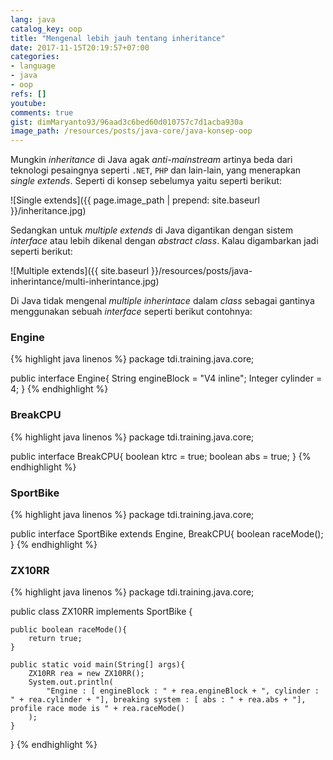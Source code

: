 ```yaml
---
lang: java
catalog_key: oop
title: "Mengenal lebih jauh tentang inheritance"
date: 2017-11-15T20:19:57+07:00
categories:
- language
- java
- oop
refs: []
youtube: 
comments: true
gist: dimMaryanto93/96aad3c6bed60d010757c7d1acba930a
image_path: /resources/posts/java-core/java-konsep-oop
---
```


Mungkin _inheritance_ di Java agak _anti-mainstream_ artinya beda dari teknologi pesaingnya seperti `.NET`, `PHP` dan lain-lain, yang menerapkan _single extends_. Seperti di konsep sebelumya yaitu seperti berikut:

<!--more-->

![Single extends]({{ page.image_path | prepend: site.baseurl }}/inheritance.jpg)

Sedangkan untuk _multiple extends_ di Java digantikan dengan sistem _interface_ atau lebih dikenal dengan _abstract class_. Kalau digambarkan jadi seperti berikut:

![Multiple extends]({{ site.baseurl }}/resources/posts/java-inherintance/multi-inherintance.jpg)

Di Java tidak mengenal _multiple inherintace_ dalam _class_ sebagai gantinya menggunakan sebuah _interface_ seperti berikut contohnya:

### Engine

{% highlight java linenos %}
package tdi.training.java.core;

public interface Engine{
    String engineBlock = "V4 inline";
    Integer cylinder = 4;
}
{% endhighlight %}

### BreakCPU

{% highlight java linenos %}
package tdi.training.java.core;

public interface BreakCPU{
    boolean ktrc = true;
    boolean abs = true;
}
{% endhighlight %}

### SportBike

{% highlight java linenos %}
package tdi.training.java.core;

public interface SportBike extends Engine, BreakCPU{
    boolean raceMode();
}
{% endhighlight %}

### ZX10RR

{% highlight java linenos %}
package tdi.training.java.core;

public class ZX10RR implements SportBike {

    public boolean raceMode(){
        return true;
    }

    public static void main(String[] args){
        ZX10RR rea = new ZX10RR();
        System.out.println(
            "Engine : [ engineBlock : " + rea.engineBlock + ", cylinder : " + rea.cylinder + "], breaking system : [ abs : " + rea.abs + "], profile race mode is " + rea.raceMode()
        ); 	
    }
}
{% endhighlight %}

